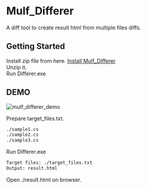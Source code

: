 # Mulf_Differer
A diff tool to create result html from multiple files diffs.

## Getting Started
Install zip file from here. [Install Mulf_Differer](https://github.com/Saknowman/Mulf_Differer/releases/download/ver.1.0.0.0/Mulf_Differer.zip)  
Unzip it.  
Run Differer.exe

## DEMO
![mulf_differer_demo](https://user-images.githubusercontent.com/49089191/69853688-d5548000-12ca-11ea-9700-73743411f208.PNG)

Prepare target_files.txt.

```txt:./target_files.txt
./sample1.cs
./sample2.cs
./sample3.cs
```

Run Differer.exe

```bash
Target files: ./target_files.txt
Output: result.html
```

Open ./result.html on browser.
